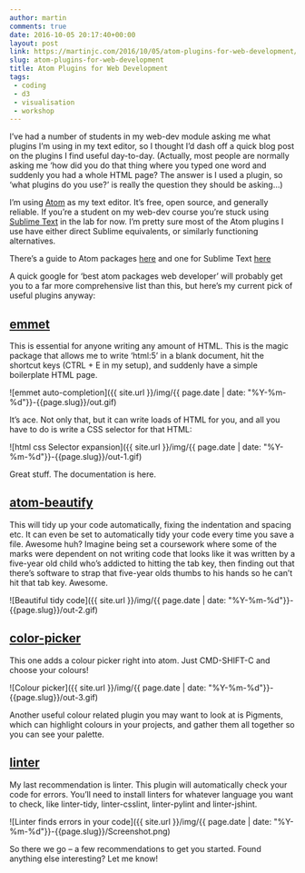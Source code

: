 ```yaml
---
author: martin
comments: true
date: 2016-10-05 20:17:40+00:00
layout: post
link: https://martinjc.com/2016/10/05/atom-plugins-for-web-development/
slug: atom-plugins-for-web-development
title: Atom Plugins for Web Development
tags:
 - coding
 - d3
 - visualisation
 - workshop
---
```


I’ve had a number of students in my web-dev module asking me what plugins I’m using in my text editor, so I thought I’d dash off a quick blog post on the plugins I find useful day-to-day. (Actually, most people are normally asking me ‘how did you do that thing where you typed one word and suddenly you had a whole HTML page? The answer is I used a plugin, so ‘what plugins do you use?’ is really the question they should be asking…)

I’m using [Atom](https://atom.io/) as my text editor. It’s free, open source, and generally reliable. If you’re a student on my web-dev course you’re stuck using [Sublime Text](https://www.sublimetext.com/) in the lab for now. I’m pretty sure most of the Atom plugins I use have either direct Sublime equivalents, or similarly functioning alternatives.

There’s a guide to Atom packages [here](here) and one for Sublime Text [here](https://www.sublimetext.com/docs/3/packages.html)

A quick google for ‘best atom packages web developer’ will probably get you to a far more comprehensive list than this, but here’s my current pick of useful plugins anyway:

## [emmet](https://atom.io/packages/emmet)

This is essential for anyone writing any amount of HTML. This is the magic package that allows me to write ‘html:5’ in a blank document, hit the shortcut keys (CTRL + E in my setup), and suddenly have a simple boilerplate HTML page.

![emmet auto-completion]({{ site.url }}/img/{{ page.date | date: "%Y-%m-%d"}}-{{page.slug}}/out.gif)

It’s ace. Not only that, but it can write loads of HTML for you, and all you have to do is write a CSS selector for that HTML:

![html css Selector expansion]({{ site.url }}/img/{{ page.date | date: "%Y-%m-%d"}}-{{page.slug}}/out-1.gif)

Great stuff. The documentation is here.

## [atom-beautify](https://atom.io/packages/atom-beautify)

This will tidy up your code automatically, fixing the indentation and spacing etc. It can even be set to automatically tidy your code every time you save a file. Awesome huh? Imagine being set a coursework where some of the marks were dependent on not writing code that looks like it was written by a five-year old child who’s addicted to hitting the tab key, then finding out that there’s software to strap that five-year olds thumbs to his hands so he can’t hit that tab key. Awesome.

![Beautiful tidy code]({{ site.url }}/img/{{ page.date | date: "%Y-%m-%d"}}-{{page.slug}}/out-2.gif)

## [color-picker](https://atom.io/packages/color-picker)

This one adds a colour picker right into atom. Just CMD-SHIFT-C and choose your colours!

![Colour picker]({{ site.url }}/img/{{ page.date | date: "%Y-%m-%d"}}-{{page.slug}}/out-3.gif)

Another useful colour related plugin you may want to look at is Pigments, which can highlight colours in your projects, and gather them all together so you can see your palette.

## [linter](https://atom.io/packages/linter)

My last recommendation is linter. This plugin will automatically check your code for errors. You’ll need to install linters for whatever language you want to check, like linter-tidy, linter-csslint, linter-pylint and linter-jshint.

![Linter finds errors in your code]({{ site.url }}/img/{{ page.date | date: "%Y-%m-%d"}}-{{page.slug}}/Screenshot.png)


So there we go – a few recommendations to get you started. Found anything else interesting? Let me know!
